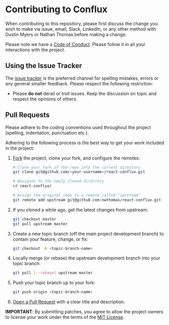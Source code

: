 # Contributing to Conflux

When contributing to this repository, please first discuss the change you wish to make via issue, email, Slack, LinkedIn, or any other method with Dustin Myers or Nathan Thomas before making a change.

Please note we have a [Code of Conduct](CODE_OF_CONDUCT.md). Please follow it in all your interactions with the project.

## Using the Issue Tracker

The [issue tracker](https://github.com/dustinmyers/react-conflux/issues) is
the preferred channel for spelling mistakes, errors or any general smaller feedback. Please respect the following restriction:

- Please **do not** derail or troll issues. Keep the discussion on topic and respect the opinions of others.

## Pull Requests

Please adhere to the coding conventions used throughout the project (spelling, indentation, punctuation etc.).

Adhering to the following process is the best way to get your work included in the project:

1. [Fork](https://help.github.com/articles/fork-a-repo) the project, clone your fork, and configure the remotes:

   ```bash
   # Clone your fork of the repo into the current directory
   git clone git@github.com/<your-username>/react-conflux.git

   # Navigate to the newly cloned directory
   cd react-conflux/

   # Assign the original repo to a remote called "upstream"
   git remote add upstream git@github.com:nwthomas/react-conflux.git
   ```

2. If you cloned a while ago, get the latest changes from upstream:

   ```bash
   git checkout master
   git pull upstream master
   ```

3. Create a new topic branch (off the main project development branch) to
   contain your feature, change, or fix:

   ```bash
   git checkout -b <topic-branch-name>
   ```

4. Locally merge (or rebase) the upstream development branch into your topic branch:

   ```bash
   git pull [--rebase] upstream master
   ```

5. Push your topic branch up to your fork:

   ```bash
   git push origin <topic-branch-name>
   ```

6. [Open a Pull Request](https://help.github.com/articles/using-pull-requests/)
   with a clear title and description.

**IMPORTANT**: By submitting patches, you agree to allow the project owners to license your work under the terms of the [MIT License](LICENSE).
